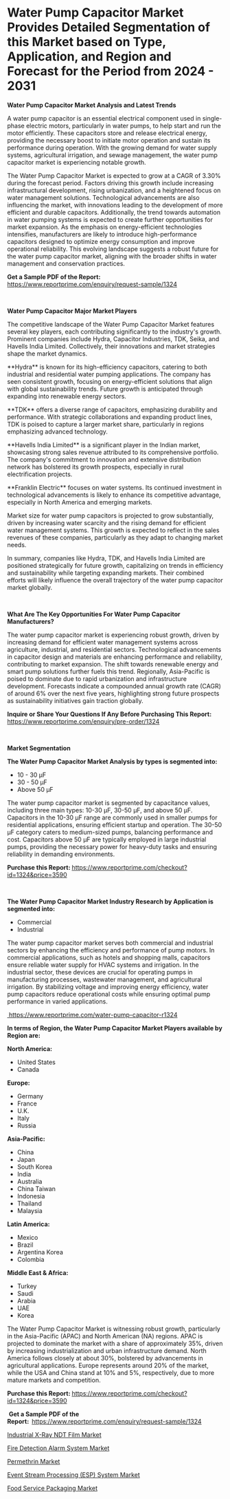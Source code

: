 <p><h1>Water Pump Capacitor Market Provides Detailed Segmentation of this Market based on Type, Application, and Region and Forecast for the Period from 2024 - 2031</h1></p><p><strong>Water Pump Capacitor Market Analysis and Latest Trends</strong></p>
<p><p>A water pump capacitor is an essential electrical component used in single-phase electric motors, particularly in water pumps, to help start and run the motor efficiently. These capacitors store and release electrical energy, providing the necessary boost to initiate motor operation and sustain its performance during operation. With the growing demand for water supply systems, agricultural irrigation, and sewage management, the water pump capacitor market is experiencing notable growth.</p><p>The Water Pump Capacitor Market is expected to grow at a CAGR of 3.30% during the forecast period. Factors driving this growth include increasing infrastructural development, rising urbanization, and a heightened focus on water management solutions. Technological advancements are also influencing the market, with innovations leading to the development of more efficient and durable capacitors. Additionally, the trend towards automation in water pumping systems is expected to create further opportunities for market expansion. As the emphasis on energy-efficient technologies intensifies, manufacturers are likely to introduce high-performance capacitors designed to optimize energy consumption and improve operational reliability. This evolving landscape suggests a robust future for the water pump capacitor market, aligning with the broader shifts in water management and conservation practices.</p></p>
<p><strong>Get a Sample PDF of the Report:&nbsp;</strong> <a href="https://www.reportprime.com/enquiry/request-sample/1324">https://www.reportprime.com/enquiry/request-sample/1324</a></p>
<p>&nbsp;</p>
<p><strong>Water Pump Capacitor Major Market Players</strong></p>
<p><p>The competitive landscape of the Water Pump Capacitor Market features several key players, each contributing significantly to the industry's growth. Prominent companies include Hydra, Capacitor Industries, TDK, Seika, and Havells India Limited. Collectively, their innovations and market strategies shape the market dynamics.</p><p>**Hydra** is known for its high-efficiency capacitors, catering to both industrial and residential water pumping applications. The company has seen consistent growth, focusing on energy-efficient solutions that align with global sustainability trends. Future growth is anticipated through expanding into renewable energy sectors.</p><p>**TDK** offers a diverse range of capacitors, emphasizing durability and performance. With strategic collaborations and expanding product lines, TDK is poised to capture a larger market share, particularly in regions emphasizing advanced technology.</p><p>**Havells India Limited** is a significant player in the Indian market, showcasing strong sales revenue attributed to its comprehensive portfolio. The company's commitment to innovation and extensive distribution network has bolstered its growth prospects, especially in rural electrification projects.</p><p>**Franklin Electric** focuses on water systems. Its continued investment in technological advancements is likely to enhance its competitive advantage, especially in North America and emerging markets.</p><p>Market size for water pump capacitors is projected to grow substantially, driven by increasing water scarcity and the rising demand for efficient water management systems. This growth is expected to reflect in the sales revenues of these companies, particularly as they adapt to changing market needs.</p><p>In summary, companies like Hydra, TDK, and Havells India Limited are positioned strategically for future growth, capitalizing on trends in efficiency and sustainability while targeting expanding markets. Their combined efforts will likely influence the overall trajectory of the water pump capacitor market globally.</p></p>
<p>&nbsp;</p>
<p><strong>What Are The Key Opportunities For Water Pump Capacitor Manufacturers?</strong></p>
<p><p>The water pump capacitor market is experiencing robust growth, driven by increasing demand for efficient water management systems across agriculture, industrial, and residential sectors. Technological advancements in capacitor design and materials are enhancing performance and reliability, contributing to market expansion. The shift towards renewable energy and smart pump solutions further fuels this trend. Regionally, Asia-Pacific is poised to dominate due to rapid urbanization and infrastructure development. Forecasts indicate a compounded annual growth rate (CAGR) of around 6% over the next five years, highlighting strong future prospects as sustainability initiatives gain traction globally.</p></p>
<p><strong>Inquire or Share Your Questions If Any Before Purchasing This Report:</strong> <a href="https://www.reportprime.com/enquiry/pre-order/1324">https://www.reportprime.com/enquiry/pre-order/1324</a></p>
<p>&nbsp;</p>
<p><strong>Market Segmentation</strong></p>
<p><strong>The Water Pump Capacitor Market Analysis by types is segmented into:</strong></p>
<p><ul><li>10 - 30 μF</li><li>30 - 50 μF</li><li>Above 50 μF</li></ul></p>
<p><p>The water pump capacitor market is segmented by capacitance values, including three main types: 10-30 μF, 30-50 μF, and above 50 μF. Capacitors in the 10-30 μF range are commonly used in smaller pumps for residential applications, ensuring efficient startup and operation. The 30-50 μF category caters to medium-sized pumps, balancing performance and cost. Capacitors above 50 μF are typically employed in large industrial pumps, providing the necessary power for heavy-duty tasks and ensuring reliability in demanding environments.</p></p>
<p><strong>Purchase this Report:&nbsp;</strong><a href="https://www.reportprime.com/checkout?id=1324&price=3590">https://www.reportprime.com/checkout?id=1324&price=3590</a></p>
<p>&nbsp;</p>
<p><strong>The Water Pump Capacitor Market Industry Research by Application is segmented into:</strong></p>
<p><ul><li>Commercial</li><li>Industrial</li></ul></p>
<p><p>The water pump capacitor market serves both commercial and industrial sectors by enhancing the efficiency and performance of pump motors. In commercial applications, such as hotels and shopping malls, capacitors ensure reliable water supply for HVAC systems and irrigation. In the industrial sector, these devices are crucial for operating pumps in manufacturing processes, wastewater management, and agricultural irrigation. By stabilizing voltage and improving energy efficiency, water pump capacitors reduce operational costs while ensuring optimal pump performance in varied applications.</p></p>
<p><a href="https://www.reportprime.com/water-pump-capacitor-r1324">&nbsp;https://www.reportprime.com/water-pump-capacitor-r1324</a></p>
<p><strong>In terms of Region, the Water Pump Capacitor Market Players available by Region are:</strong></p>
<p>
    <p> <strong> North America: </strong>
        <ul>
            <li>United States</li>
            <li>Canada</li>
        </ul>
        </p> 
    <p> <strong> Europe: </strong>
        <ul>
            <li>Germany</li>
            <li>France</li>
            <li>U.K.</li>
            <li>Italy</li>
            <li>Russia</li>
        </ul>
        </p> 
    <p> <strong> Asia-Pacific: </strong>
        <ul>
            <li>China</li>
            <li>Japan</li>
            <li>South Korea</li>
            <li>India</li>
            <li>Australia</li>
            <li>China Taiwan</li>
            <li>Indonesia</li>
            <li>Thailand</li>
            <li>Malaysia</li>
        </ul>
        </p> 
    <p> <strong> Latin America: </strong>
        <ul>
            <li>Mexico</li>
            <li>Brazil</li>
            <li>Argentina Korea</li>
            <li>Colombia</li>
        </ul>
        </p> 
    <p> <strong> Middle East & Africa: </strong>
        <ul>
            <li>Turkey</li>
            <li>Saudi</li>
            <li>Arabia</li>
            <li>UAE</li>
            <li>Korea</li>
        </ul>
    </p>
    </p>
<p><p>The Water Pump Capacitor Market is witnessing robust growth, particularly in the Asia-Pacific (APAC) and North American (NA) regions. APAC is projected to dominate the market with a share of approximately 35%, driven by increasing industrialization and urban infrastructure demand. North America follows closely at about 30%, bolstered by advancements in agricultural applications. Europe represents around 20% of the market, while the USA and China stand at 10% and 5%, respectively, due to more mature markets and competition.</p></p>
<p><strong>Purchase this Report: </strong><a href="https://www.reportprime.com/checkout?id=1324&price=3590">https://www.reportprime.com/checkout?id=1324&price=3590</a></p>
<p>&nbsp;<strong>Get a Sample PDF of the Report:&nbsp;&nbsp;</strong><a href="https://www.reportprime.com/enquiry/request-sample/1324">https://www.reportprime.com/enquiry/request-sample/1324</a></p>
<p><strong></strong></p>
<p><p><a href="https://issuu.com/reportprime-2/docs/industrial-x-ray-ndt-film-market-si_1d9be70d65b1ce">Industrial X-Ray NDT Film Market</a></p><p><a href="https://github.com/AKSHATREPORTPRIME/Market-Research-Report-List-6/blob/main/fire-detection-alarm-system-market.md">Fire Detection Alarm System Market</a></p><p><a href="https://www.linkedin.com/pulse/permethrin-market-global-insights-sales-trends-2024-2031-mileele-mwiqc?trackingId=u89NIrsKTwGlZm1W33Vtgg%3D%3D">Permethrin Market</a></p><p><a href="https://issuu.com/reportprime-2/docs/event-stream-processing-esp-system-_e8c2bc144f8801">Event Stream Processing (ESP) System Market</a></p><p><a href="https://medium.com/@jeniw10236654655/global-perspectives-on-food-service-packaging-market-trends-and-forecast-2024-2031-9efea12a38bc">Food Service Packaging Market</a></p></p>